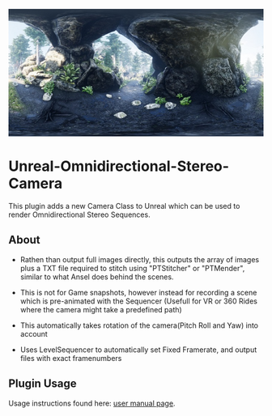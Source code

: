 ![](Images/example_b.jpg)
# Unreal-Omnidirectional-Stereo-Camera

This plugin adds a new Camera Class to Unreal which can be used to render Omnidirectional Stereo Sequences. 

## About

- Rathen than output full images directly, this outputs the array of images plus a TXT file required to stitch using "PTStitcher" or "PTMender", similar to what Ansel does behind the scenes.

- This is not for Game snapshots, however instead for recording a scene which is pre-animated with the Sequencer (Usefull for VR or 360 Rides where the camera might take a predefined path)

- This automatically takes rotation of the camera(Pitch Roll and Yaw) into account

- Uses LevelSequencer to automatically set Fixed Framerate, and output files with exact framenumbers

## Plugin Usage
Usage instructions found here: [user manual page](USAGE.md).
